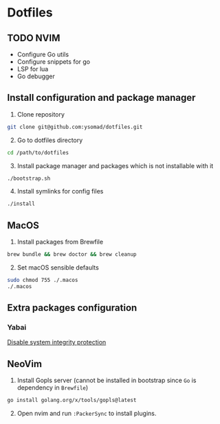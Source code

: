 # Dotfiles

## TODO NVIM
- Configure Go utils
- Configure snippets for go
- LSP for lua
- Go debugger

## Install configuration and package manager

1. Clone repository
```sh
git clone git@github.com:ysomad/dotfiles.git
```

2. Go to dotfiles directory
```sh
cd /path/to/dotfiles
```

3. Install package manager and packages which is not installable with it
```sh
./bootstrap.sh
```

4. Install symlinks for config files
```sh
./install
```

## MacOS

1. Install packages from Brewfile
```sh
brew bundle && brew doctor && brew cleanup
```

2. Set macOS sensible defaults
```sh
sudo chmod 755 ./.macos
./.macos
```

## Extra packages configuration

### Yabai
[Disable system integrity protection](https://github.com/koekeishiya/yabai/wiki/Disabling-System-Integrity-Protection)

## NeoVim
1. Install Gopls server (cannot be installed in bootstrap since `Go` is dependency in `Brewfile`)
```sh
go install golang.org/x/tools/gopls@latest
```

2. Open nvim and run `:PackerSync` to install plugins.


